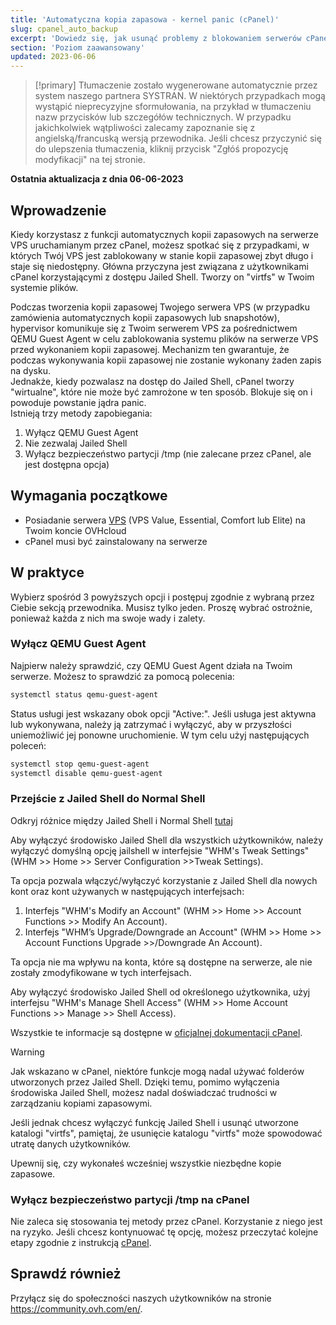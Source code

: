 ```yaml
---
title: 'Automatyczna kopia zapasowa - kernel panic (cPanel)'
slug: cpanel_auto_backup
excerpt: 'Dowiedz się, jak usunąć problemy z blokowaniem serwerów cPanel podczas wykonywania automatycznej kopii zapasowej OVHcloud'
section: 'Poziom zaawansowany'
updated: 2023-06-06
---
```


> [!primary]
> Tłumaczenie zostało wygenerowane automatycznie przez system naszego partnera SYSTRAN. W niektórych przypadkach mogą wystąpić nieprecyzyjne sformułowania, na przykład w tłumaczeniu nazw przycisków lub szczegółów technicznych. W przypadku jakichkolwiek wątpliwości zalecamy zapoznanie się z angielską/francuską wersją przewodnika. Jeśli chcesz przyczynić się do ulepszenia tłumaczenia, kliknij przycisk "Zgłóś propozycję modyfikacji" na tej stronie.
> 

**Ostatnia aktualizacja z dnia 06-06-2023**

## Wprowadzenie

Kiedy korzystasz z funkcji automatycznych kopii zapasowych na serwerze VPS uruchamianym przez cPanel, możesz spotkać się z przypadkami, w których Twój VPS jest zablokowany w stanie kopii zapasowej zbyt długo i staje się niedostępny. Główna przyczyna jest związana z użytkownikami cPanel korzystającymi z dostępu Jailed Shell. Tworzy on "virtfs" w Twoim systemie plików. 

Podczas tworzenia kopii zapasowej Twojego serwera VPS (w przypadku zamówienia automatycznych kopii zapasowych lub snapshotów), hypervisor komunikuje się z Twoim serwerem VPS za pośrednictwem QEMU Guest Agent w celu zablokowania systemu plików na serwerze VPS przed wykonaniem kopii zapasowej. Mechanizm ten gwarantuje, że podczas wykonywania kopii zapasowej nie zostanie wykonany żaden zapis na dysku.
<br>Jednakże, kiedy pozwalasz na dostęp do Jailed Shell, cPanel tworzy "wirtualne", które nie może być zamrożone w ten sposób. Blokuje się on i powoduje powstanie jądra panic.
<br>Istnieją trzy metody zapobiegania:

1. Wyłącz QEMU Guest Agent
2. Nie zezwalaj Jailed Shell
3. Wyłącz bezpieczeństwo partycji /tmp (nie zalecane przez cPanel, ale jest dostępna opcja)

## Wymagania początkowe

- Posiadanie serwera [VPS](https://www.ovhcloud.com/pl/vps/) (VPS Value, Essential, Comfort lub Elite) na Twoim koncie OVHcloud
- cPanel musi być zainstalowany na serwerze

## W praktyce

Wybierz spośród 3 powyższych opcji i postępuj zgodnie z wybraną przez Ciebie sekcją przewodnika. Musisz tylko jeden.
Proszę wybrać ostrożnie, ponieważ każda z nich ma swoje wady i zalety.

### Wyłącz QEMU Guest Agent

Najpierw należy sprawdzić, czy QEMU Guest Agent działa na Twoim serwerze. Możesz to sprawdzić za pomocą polecenia:

```bash
systemctl status qemu-guest-agent
```

Status usługi jest wskazany obok opcji "Active:". Jeśli usługa jest aktywna lub wykonywana, należy ją zatrzymać i wyłączyć, aby w przyszłości uniemożliwić jej ponowne uruchomienie. W tym celu użyj następujących poleceń:

```bash
systemctl stop qemu-guest-agent
systemctl disable qemu-guest-agent
```

### Przejście z Jailed Shell do Normal Shell

Odkryj różnice między Jailed Shell i Normal Shell [tutaj](https://support.cpanel.net/hc/en-us/articles/360051992634-Differences-Between-Normal-and-Jailed-Shell)

Aby wyłączyć środowisko Jailed Shell dla wszystkich użytkowników, należy wyłączyć domyślną opcję jailshell w interfejsie "WHM's Tweak Settings" (WHM >> Home >> Server Configuration >>Tweak Settings).

Ta opcja pozwala włączyć/wyłączyć korzystanie z Jailed Shell dla nowych kont oraz kont używanych w następujących interfejsach:

1. Interfejs "WHM's Modify an Account" (WHM >> Home >> Account Functions >> Modify An Account).
2. Interfejs "WHM’s Upgrade/Downgrade an Account" (WHM >> Home >> Account Functions Upgrade >>/Downgrade An Account).

Ta opcja nie ma wpływu na konta, które są dostępne na serwerze, ale nie zostały zmodyfikowane w tych interfejsach.

Aby wyłączyć środowisko Jailed Shell od określonego użytkownika, użyj interfejsu "WHM's Manage Shell Access" (WHM >> Home Account Functions >> Manage >> Shell Access).

Wszystkie te informacje są dostępne w [oficjalnej dokumentacji cPanel](https://docs.cpanel.net/knowledge-base/accounts/virtfs-jailed-shell/#disable-or-remove-a-jailed-shell-environment).

> [!warning]
>
> Jak wskazano w cPanel, niektóre funkcje mogą nadal używać folderów utworzonych przez Jailed Shell. Dzięki temu, pomimo wyłączenia środowiska Jailed Shell, możesz nadal doświadczać trudności w zarządzaniu kopiami zapasowymi.
>
> Jeśli jednak chcesz wyłączyć funkcję Jailed Shell i usunąć utworzone katalogi "virtfs", pamiętaj, że usunięcie katalogu "virtfs" może spowodować utratę danych użytkowników.
>
> Upewnij się, czy wykonałeś wcześniej wszystkie niezbędne kopie zapasowe.

### Wyłącz bezpieczeństwo partycji /tmp na cPanel

Nie zaleca się stosowania tej metody przez cPanel. Korzystanie z niego jest na ryzyko. Jeśli chcesz kontynuować tę opcję, możesz przeczytać kolejne etapy zgodnie z instrukcją [cPanel](https://docs.cpanel.net/knowledge-base/security/tips-to-make-your-server-more-secure/#harden-your-tmp-partition).

## Sprawdź również

Przyłącz się do społeczności naszych użytkowników na stronie <https://community.ovh.com/en/>.
